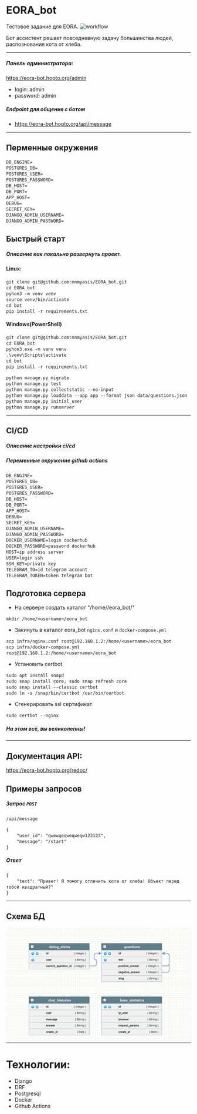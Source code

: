 # EORA_bot
Тестовое задание для EORA.
![workflow](https://github.com/mnmyasis/EORA_bot/actions/workflows/main.yml/badge.svg)

Бот ассистент решает повседневную задачу большинства людей,
распознования кота от хлеба.


***


##### Панель администратора:
https://eora-bot.hopto.org/admin

- login: admin
- password: admin

##### Endpoint для общения с ботом
- https://eora-bot.hopto.org/api/message


***


## Перменные окружения

```
DB_ENGINE=
POSTGRES_DB=
POSTGRES_USER=
POSTGRES_PASSWORD=
DB_HOST=
DB_PORT=
APP_HOST=
DEBUG=
SECRET_KEY=
DJANGO_ADMIN_USERNAME=
DJANGO_ADMIN_PASSWORD=
```

## Быстрый старт
##### Описание как локально развернуть проект.


#### Linux:
```
git clone git@github.com:mnmyasis/EORA_bot.git
cd EORA_bot
pyhon3 -m venv venv
source venv/bin/activate
cd bot
pip install -r requirements.txt
```
#### Windows(PowerShell)
```
git clone git@github.com:mnmyasis/EORA_bot.git
cd EORA_bot
pyhon3.exe -m venv venv
.\venv\Scripts\activate
cd bot
pip install -r requirements.txt
```

```
python manage.py migrate
python manage.py test
python manage.py collectstatic --no-input
python manage.py loaddata --app app --format json data/questions.json
python manage.py initial_user
python manage.py runserver
```


***


## CI/CD
##### Описание настройки ci/cd
##### Переменные окружение github actions
```
DB_ENGINE=
POSTGRES_DB=
POSTGRES_USER=
POSTGRES_PASSWORD=
DB_HOST=
DB_PORT=
APP_HOST=
DEBUG=
SECRET_KEY=
DJANGO_ADMIN_USERNAME=
DJANGO_ADMIN_PASSWORD=
DOCKER_USERNAME=login dockerhub
DOCKER_PASSWORD=password dockerhub
HOST=ip address server
USER=login ssh
SSH_KEY=private key
TELEGRAM_TO=id telegram account
TELEGRAM_TOKEN=token telegram bot
```
## Подготовка сервера

- На сервере создать каталог "/home/<username>/eora_bot/"
```
mkdir /home/<username>/eora_bot
```

- Закинуть в каталог eora_bot `nginx.conf` и `docker-compose.yml`
```
scp infra/nginx.conf root@192.168.1.2:/home/<username>/eora_bot
scp infra/docker-compose.yml root@192.168.1.2:/home/<username>/eora_bot
```

- Установить certbot
```
sudo apt install snapd
sudo snap install core; sudo snap refresh core
sudo snap install --classic certbot
sudo ln -s /snap/bin/certbot /usr/bin/certbot 
```

- Сгенерировать ssl сертификат
```
sudo certbot --nginx 
```

##### На этом всё, вы великолепны!

***


## Документация API:
https://eora-bot.hopto.org/redoc/


## Примеры запросов

##### Запрос `POST`
```
/api/message
```
```
{
    "user_id": "qwewqeqweqweqw123123",
    "message": "/start"
}
```
##### Ответ
```
{
    "text": "Привет! Я помогу отличить кота от хлеба! Объект перед тобой квадратный?"
}
```


***


## Схема БД


![db](database_image/db.png)


# Технологии:
- Django
- DRF
- Postgresql
- Docker
- Github Actions